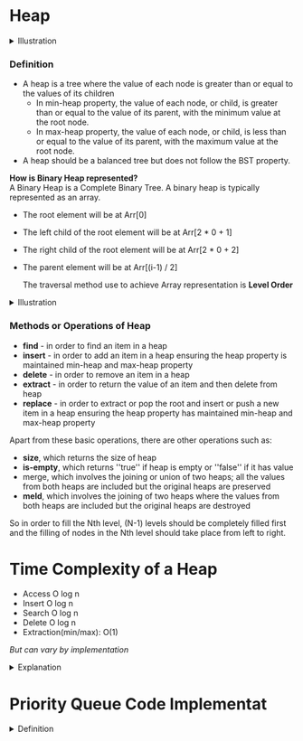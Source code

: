 # Heap

<details>
<summary>Illustration</summary>

![](https://media.geeksforgeeks.org/wp-content/cdn-uploads/MinHeapAndMaxHeap.png)
</details>

### Definition

- A heap is a tree where the value of each node is greater than or equal to the values of its children
  - In min-heap property, the value of each node, or child, is greater than or equal to the value of its parent, with the minimum value at the root node.
  - In max-heap property, the value of each node, or child, is less than or equal to the value of its parent, with the maximum value at the root node.
- A heap should be a balanced tree but does not follow the BST property.

**How is Binary Heap represented?**  
A Binary Heap is a Complete Binary Tree. A binary heap is typically represented as an array.

- The root element will be at Arr[0]
- The left child of the root element will be at Arr[2 * 0 + 1]
- The right child of the root element will be at Arr[2 * 0 + 2]
- The parent element will be at Arr[(i-1) / 2]

  The traversal method use to achieve Array representation is **Level Order**

<details>
<summary>Illustration</summary>

![](https://www.geeksforgeeks.org/wp-content/uploads/binaryheap.png)
</details>

### Methods or Operations of Heap

- **find** - in order to find an item in a heap
- **insert** - in order to add an item in a heap ensuring the heap property is maintained min-heap and max-heap property
- **delete** - in order to remove an item in a heap
- **extract** - in order to return the value of an item and then delete from heap
- **replace** - in order to extract or pop the root and insert or push a new item in a heap ensuring the heap property has maintained min-heap and max-heap property

Apart from these basic operations, there are other operations such as:

- **size**, which returns the size of heap
- **is-empty**, which returns ''true'' if heap is empty or ''false'' if it has value
- merge, which involves the joining or union of two heaps; all the values from both heaps are included but the original heaps are preserved
- **meld**, which involves the joining of two heaps where the values from both heaps are included but the original heaps are destroyed

So in order to fill the Nth level, (N-1) levels should be completely filled first and the filling of nodes in the Nth level should take place from left to right.

# Time Complexity of a Heap

- Access O log n
- Insert  O log n 
- Search O log n
- Delete O log n
- Extraction(min/max): O(1)

*But can vary by implementation*

<details>
<summary>Explanation </summary>

- Insertion: O(log n)
> If a node is to be inserted at a level of height H:
> Complexity of adding a node is: O(1)
> 
> Complexity of swapping the nodes(upheapify): O(H)
> (swapping will be done H times in the worst case scenario)
> 
> Total complexity: O(1) + O(H) = O(H)
> 
> For a Complete Binary tree, its height H = O(log N), where N represents total no. of nodes.
> 
> Therefore, Overall Complexity of insert operation is O(log N).

- Search: O(log n)

- Deletion: O(log n)
> If a node is to be deleted from a heap with height H:
> 
> Complexity of swapping parent node and leaf node is: O(1)
> 
> Complexity of swapping the nodes(downheapify): O(H)
> (swapping will be done H times in the worst case scenario)
> 
> Total complexity: O(1) + O(H) = O(H)
> 
> For a Complete Binary tree, its height H = O(log N), where N represents total no. of nodes.
> 
> Therefore, Overall Complexity of delete operation is O(log N).

- Extraction(min/max): O(1)
> In order to obtain the minimum value just return the value of the root node (which is the smallest element in Min Heap), So simply return the element at index 0 of the array.

</details>

# Priority Queue Code Implementat

<details>
<summary>Definition</summary>

```js

class PriorityQueue {
    constructor(){
        this.values = [];
    }
    enqueue(val, priority){
        let newNode = new Node(val, priority);
        this.values.push(newNode);
        this.bubbleUp();
    }
    bubbleUp(){
        let idx = this.values.length - 1;
        const element = this.values[idx];
        while(idx > 0){
            let parentIdx = Math.floor((idx - 1)/2);
            let parent = this.values[parentIdx];
            if(element.priority >= parent.priority) break;
            this.values[parentIdx] = element;
            this.values[idx] = parent;
            idx = parentIdx;
        }
    }
    dequeue(){
        const min = this.values[0];
        const end = this.values.pop();
        if(this.values.length > 0){
            this.values[0] = end;
            this.sinkDown();
        }
        return min;
    }
    sinkDown(){
        let idx = 0;
        const length = this.values.length;
        const element = this.values[0];
        while(true){
            let leftChildIdx = 2 * idx + 1;
            let rightChildIdx = 2 * idx + 2;
            let leftChild,rightChild;
            let swap = null;

            if(leftChildIdx < length){
                leftChild = this.values[leftChildIdx];
                if(leftChild.priority < element.priority) {
                    swap = leftChildIdx;
                }
            }
            if(rightChildIdx < length){
                rightChild = this.values[rightChildIdx];
                if(
                    (swap === null && rightChild.priority < element.priority) || 
                    (swap !== null && rightChild.priority < leftChild.priority)
                ) {
                   swap = rightChildIdx;
                }
            }
            if(swap === null) break;
            this.values[idx] = this.values[swap];
            this.values[swap] = element;
            idx = swap;
        }
    }
}

class Node {
    constructor(val, priority){
        this.val = val;
        this.priority = priority;
    }
}

let ER = new PriorityQueue();
ER.enqueue("common cold",5)
ER.enqueue("gunshot wound", 1)
ER.enqueue("high fever",4)
ER.enqueue("broken arm",2)
ER.enqueue("glass in foot",3)

```